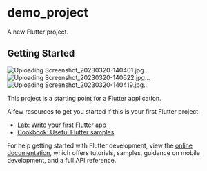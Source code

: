 # demo_project

A new Flutter project.

## Getting Started

![Uploading Screenshot_20230320-140401.jpg…]()
![Uploading Screenshot_20230320-140622.jpg…]()
![Uploading Screenshot_20230320-140419.jpg…]()

This project is a starting point for a Flutter application.

A few resources to get you started if this is your first Flutter project:

- [Lab: Write your first Flutter app](https://docs.flutter.dev/get-started/codelab)
- [Cookbook: Useful Flutter samples](https://docs.flutter.dev/cookbook)

For help getting started with Flutter development, view the
[online documentation](https://docs.flutter.dev/), which offers tutorials,
samples, guidance on mobile development, and a full API reference.
